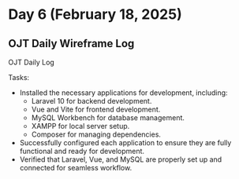 # Day 6 (February 18, 2025)

## OJT Daily Wireframe Log
OJT Daily Log

Tasks:
- Installed the necessary applications for development, including:
  - Laravel 10 for backend development.
  - Vue and Vite for frontend development.
  - MySQL Workbench for database management.
  - XAMPP for local server setup.
  - Composer for managing dependencies.
- Successfully configured each application to ensure they are fully functional and ready for development.
- Verified that Laravel, Vue, and MySQL are properly set up and connected for seamless workflow.

